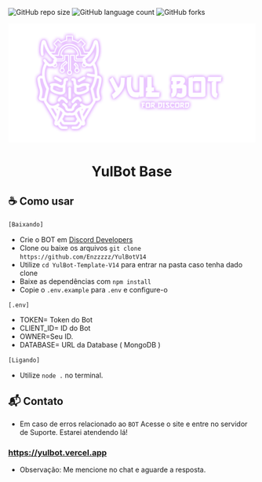 

![GitHub repo size](https://img.shields.io/github/repo-size/Enzzzzz/YulRPG?style=for-the-badge)
![GitHub language count](https://img.shields.io/github/languages/count/Enzzzzz/YulRPG?style=for-the-badge)
![GitHub forks](https://img.shields.io/github/forks/Enzzzzz/YulRPG?style=for-the-badge)


<img src="image.png" alt="img">


<h1 align="center">YulBot Base</h1>

## ☕ Como usar

```sh
[Baixando]
```
  - Crie o BOT em [Discord Developers](https://discord.com/developers/)
  - Clone ou baixe os arquivos `git clone https://github.com/Enzzzzz/YulBotV14` 
  - Utilize `cd YulBot-Template-V14` para entrar na pasta caso tenha dado clone
  - Baixe as dependências com `npm install`
  - Copie o `.env.example` para `.env` e configure-o
```sh
[.env]
```
  - TOKEN= Token do Bot
  - CLIENT_ID= ID do Bot
  - OWNER=Seu ID.
  - DATABASE= URL da Database ( MongoDB )
```sh
[Ligando]
```
  - Utilize `node .` no terminal.


## 📬 Contato
 - Em caso de erros relacionado ao `BOT` Acesse o site e entre no servidor de Suporte. Estarei atendendo lá!
### https://yulbot.vercel.app
 - Observação: Me mencione no chat e aguarde a resposta.
